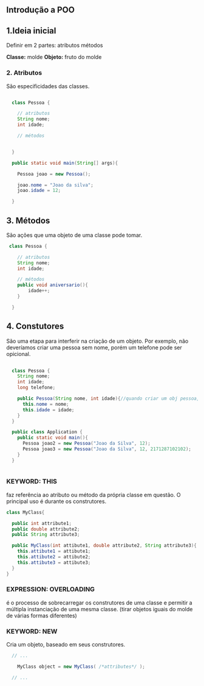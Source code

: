 ## Introdução a POO

## 1.Ideia inicial

Definir em 2 partes:
  atributos
  métodos

**Classe:** molde
**Objeto:** fruto do molde

### 2. Atributos

São especificidades das classes.

```java

  class Pessoa {

    // atributos
    String nome;
    int idade;

    // métodos


  }

  public static void main(String[] args){

    Pessoa joao = new Pessoa();

    joao.nome = "Joao da silva";
    joao.idade = 12;

  }

```

## 3. Métodos

São ações que uma objeto de uma classe pode tomar.

```java
 class Pessoa {

    // atributos
    String nome;
    int idade;

    // métodos
    public void aniversario(){
        idade++;
    }

  }
```

## 4. Constutores

São uma etapa para interferir na criação de um objeto. Por exemplo, não deveríamos criar uma pessoa sem nome, porém um telefone pode ser opicional.

```java
  
  class Pessoa {
    String nome;
    int idade;
    long telefone;

    public Pessoa(String nome, int idade){//quando criar um obj pessoa, vai ter que ter isso. 
      this.nome = nome;
      this.idade = idade;
    }
  }

  public class Application {
    public static void main(){
      Pessoa joao2 = new Pessoa("Joao da Silva", 12);
      Pessoa joao3 = new Pessoa("Joao da Silva", 12, 2171287102102);
    }
  }
  

```

### KEYWORD: **THIS**

faz referência ao atributo ou método da própria classe em questão. O principal uso é durante os construtores.

```java
class MyClass{

  public int attribute1;
  public double attribute2;
  public String attribute3;

  public MyClass(int attibute1, double attribute2, String attribute3){
    this.attibute1 = attibute1;
    this.attibute2 = attibute2;
    this.attibute3 = attibute3;
  }
}
```

### EXPRESSION: **OVERLOADING**

é o processo de sobrecarregar os construtores de uma classe e permitir a múltipla instanciação de uma mesma classe. (tirar objetos iguais do molde de várias formas diferentes)

### KEYWORD: **NEW**

Cria um objeto, baseado em seus construtores.

```java
  // ...

    MyClass object = new MyClass( /*attributes*/ );

  // ...
```